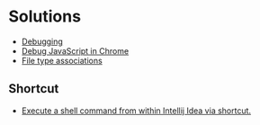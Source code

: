 # Solutions

- [Debugging](https://www.jetbrains.com/help/idea/debugging-code.html#general-procedure)
- [Debug JavaScript in Chrome](https://www.jetbrains.com/help/idea/debugging-javascript-in-chrome.html)
- [File type associations](https://www.jetbrains.com/help/idea/creating-and-registering-file-types.html)

## Shortcut

- [Execute a shell command from within Intellij Idea via shortcut. ](https://intellij-support.jetbrains.com/hc/en-us/community/posts/206865549-Execute-a-shell-command-from-within-Intellij-Idea-via-shortcut)